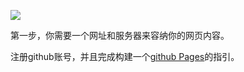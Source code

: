 ![](https://oss-cdn-main.draft.art/aiDraw/predict/output_hd/6cfmslG5WcVXMCxKgbPxwUsBmeVHgKe5-0.jpg)

第一步，你需要一个网址和服务器来容纳你的网页内容。

注册github账号，并且完成构建一个[github Pages](https://pages.github.com/)的指引。

